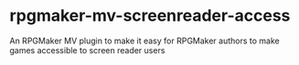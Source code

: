 # rpgmaker-mv-screenreader-access
An RPGMaker MV plugin to make it easy for RPGMaker authors to make games accessible to screen reader users
